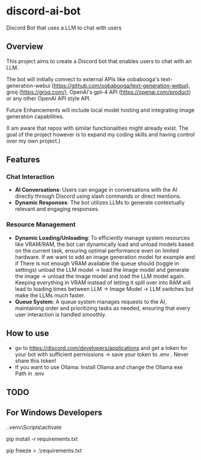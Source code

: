 # discord-ai-bot

Discord Bot that uses a LLM to chat with users

## Overview

This project aims to create a Discord bot that enables users to chat with an LLM.

The bot will initially connect to external APIs like oobabooga's text-generation-webui (<https://github.com/oobabooga/text-generation-webui>), groq (<https://groq.com/>), OpenAI's gpt-4 API (<https://openai.com/product>) or any other OpenAI API style API.

Future Enhancements will include local model hosting and integrating image generation capabilities.

(I am aware that repos with similar functionalities might already exist. The goal of the project however is to expand my coding skills and having control over my own project.)

## Features

### Chat Interaction

- **AI Conversations**: Users can engage in conversations with the AI directly through Discord using slash commands or direct mentions.
- **Dynamic Responses**: The bot utilizes LLMs to generate contextually relevant and engaging responses.

### Resource Management

- **Dynamic Loading/Unloading**: To efficiently manage system resources like VRAM/RAM, the bot can dynamically load and unload models based on the current task, ensuring optimal performance even on limited hardware. If we want to add an image generation model for example and if There is not enough VRAM available the queue should (toggle in settings) unload the LLM model -> load the Image model and generate the image -> unload the Image model and load the LLM model again. Keeping everything in VRAM instead of letting it spill over into RAM will lead to loading times between LLM -> Image Model -> LLM switches but make the LLMs much faster.
- **Queue System**: A queue system manages requests to the AI, maintaining order and prioritizing tasks as needed, ensuring that every user interaction is handled smoothly.

## How to use

- go to <https://discord.com/developers/applications> and get a token for your bot with sufficient permissions -> save your token to .env . Never share this token!
- If you want to use Ollama: Install Ollama and change the Ollama exe Path in .env

## TODO

## For Windows Developers

.\.venv\Scripts\activate

pip install -r requirements.txt

pip freeze > .\requirements.txt
